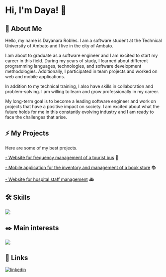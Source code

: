 # Hi, I'm Daya! 👋


## 🚀 About Me
Hello, my name is Dayanara Robles. I am a software student at the Technical University of Ambato and I live in the city of Ambato.

I am about to graduate as a software engineer and I am excited to start my career in this field. During my years of study, I learned about different programming languages, technologies, and software development methodologies. Additionally, I participated in team projects and worked on web and mobile applications.

In addition to my technical training, I also have skills in collaboration and problem-solving. I am willing to learn and grow professionally in my career.

My long-term goal is to become a leading software engineer and work on projects that have a positive impact on society. I am excited about what the future holds for me in this constantly evolving industry and I am ready to face the challenges that arise.


## ⚡️ My Projects
Here are some of my best projects.

[- Website for frequency management of a tourist bus](https://github.com/dayanararobles15/Pagina-Informativa-Bus-de-turismo) :bus:

[- Mobile application for the inventory and management of a book store](https://github.com/dayanararobles15/BookShop-Movil) :books:

[- Website for hospital staff management](https://github.com/dayanararobles15/Proyecto-Ambulancia) :ambulance:



## 🛠 Skills

<img src="https://dl.dropboxusercontent.com/s/q0y9hjndn8wp7ui/skill.png">

## :black_nib: Main interests

<img src="https://dl.dropboxusercontent.com/s/jzekjtwh5d7gor2/mainIn.JPG">


## 🔗 Links
[![linkedin](https://img.shields.io/badge/linkedin-0A66C2?style=for-the-badge&logo=linkedin&logoColor=white)](https://www.linkedin.com/in/dayanara-robles-998298264/)



